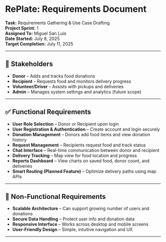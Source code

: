 # RePlate: Requirements Document  
**Task:** Requirements Gathering & Use Case Drafting  
**Project Sprint:** 1  
**Assigned To:** Miguel San Luis  
**Date Started:** July 8, 2025  
**Target Completion:** July 11, 2025  

---

## 💼 Stakeholders
- **Donor** – Adds and tracks food donations  
- **Recipient** – Requests food and monitors delivery progress  
- **Volunteer/Driver** – Assists with pickups and deliveries  
- **Admin** – Manages system settings and analytics (future scope)  

---

## ✅ Functional Requirements

- **User Role Selection** – Donor or Recipient upon login  
- **User Registration & Authentication** – Create account and login securely  
- **Donation Management** – Donors add food items and view donation history  
- **Request Management** – Recipients request food and track status  
- **Chat Interface** – Real-time communication between donor and recipient  
- **Delivery Tracking** – Map view for food location and progress  
- **Reports Dashboard** – View charts on saved food, donor count, and deliveries  
- **Smart Routing (Planned Feature)** – Optimize delivery paths using map APIs  

---

## 🚀 Non-Functional Requirements

- **Scalable Architecture** – Can support growing number of users and donations  
- **Secure Data Handling** – Protect user info and donation data  
- **Responsive Interface** – Works across desktop and mobile screens  
- **User-Friendly Design** – Simple, intuitive navigation and UX  

---
